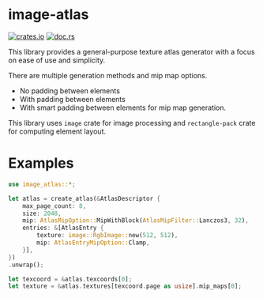 # image-atlas

[![crates.io](https://img.shields.io/crates/v/image-atlas)](https://crates.io/crates/image-atlas)
[![doc.rs](https://img.shields.io/docsrs/image-atlas)](https://docs.rs/image-atlas)

This library provides a general-purpose texture atlas generator with a focus on ease of use and simplicity.

There are multiple generation methods and mip map options.

- No padding between elements
- With padding between elements
- With smart padding between elements for mip map generation.

This library uses `image` crate for image processing and `rectangle-pack` crate for computing element layout.

# Examples

```rust
use image_atlas::*;

let atlas = create_atlas(&AtlasDescriptor {
    max_page_count: 8,
    size: 2048,
    mip: AtlasMipOption::MipWithBlock(AtlasMipFilter::Lanczos3, 32),
    entries: &[AtlasEntry {
        texture: image::RgbImage::new(512, 512),
        mip: AtlasEntryMipOption::Clamp,
    }],
})
.unwrap();

let texcoord = &atlas.texcoords[0];
let texture = &atlas.textures[texcoord.page as usize].mip_maps[0];
```
